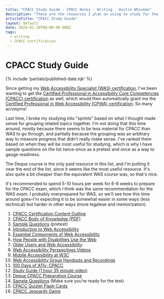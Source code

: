 ```yaml
---
title: "CPACC Study Guide - CPACC Notes - Writing - Dustin Whisman"
description: "These are the resources I plan on using to study for the Certified Professional in Accessibility Core Competencies (CPACC) certification."
articleTitle: "CPACC Study Guide"
layout: default
date: 2024-01-10T00:00:00.000Z
tags:
  - writing
  - CPACC certification
---
```


# CPACC Study Guide

{% include 'partials/published-date.njk' %}

Since getting my [Web Accessibility Specialist (WAS) certification](https://www.accessibilityassociation.org/s/wascertification), I've been wanting to get the [Certified Professional in Accessibility Core Competencies (CPACC) certification](https://www.accessibilityassociation.org/s/certified-professional) as well, which would then automatically grant me the [Certified Professional in Web Accessibility (CPWA) certification](https://www.accessibilityassociation.org/s/certified-professional-web-accessibility). So many acronyms!

Last time, I broke my studying into "sprints" based on what I thought made sense for grouping related topics together. I'm not doing that this time around, mostly because there seems to be less material for CPACC than WAS to go through, and partially because the grouping was an arbitrary way to measure progress that didn't really make sense. I've ranked them based on when they will be most useful for studying, which is why I have sample questions on the list twice–once as a pretest and once as a way to gauge readiness.

The Deque course is the only paid resource in this list, and I'm putting it near the end of the list, since it seems like the most useful resource. It's also quite a bit cheaper than the equivalent WAS course was, so that's nice.

It's recommended to spend 5-10 hours per week for 6-8 weeks to prepare for the CPACC exam, which I think was the same recommendation for the WAS exam. I probably overprepared for WAS, so we'll see how this time around goes–I'm expecting it to be somewhat easier in some ways (less technical) but harder in other ways (more legalese and memorization).

1. [CPACC Certification Content Outline](https://www.accessibilityassociation.org/s/cpacc-certification-content-outline)
1. [CPACC Body of Knowledge (PDF)](https://www.accessibilityassociation.org/resource/IAAP_CPACC_BOK_March2020)
1. [Sample Questions](https://www.accessibilityassociation.org/s/cpacc-sample-exam-questions) (pretest)
1. [Introduction to Web Accessibility](https://www.w3.org/WAI/fundamentals/accessibility-intro/)
1. [Essential Components of Web Accessibility](https://www.w3.org/WAI/fundamentals/components/)
1. [How People with Disabilities Use the Web](https://www.w3.org/WAI/people-use-web/)
1. [Older Users and Web Accessibility](https://www.w3.org/WAI/older-users/)
1. [Web Accessibility Perspectives Videos](https://www.w3.org/WAI/perspective-videos/)
1. [Mobile Accessibility at W3C](https://www.w3.org/WAI/standards-guidelines/mobile/)
1. [Web Accessibility Group Handouts and Recordings](https://www.amacusg.gatech.edu/wag/Handouts_and_Recordings)
1. [100 Days of A11y: CPACC](https://100daysofa11y.com/cpacc/)
1. [Study Guide (1 hour 35 minute video)](https://www.youtube.com/watch?v=a01vcZMTJqU)
1. [Deque CPACC Preparation Course](https://dequeuniversity.com/online-courses/iaap-cpacc)
1. [Sample Questions](https://www.accessibilityassociation.org/s/cpacc-sample-exam-questions) (Make sure you’re ready for the test)
1. [CPACC Quizlet Flash Cards](https://quizlet.com/492496278/cpacc-exam-flash-cards/)
1. [CPACC Jeopardy Game](https://jeopardylabs.com/play/cpacc-final-review-3)
